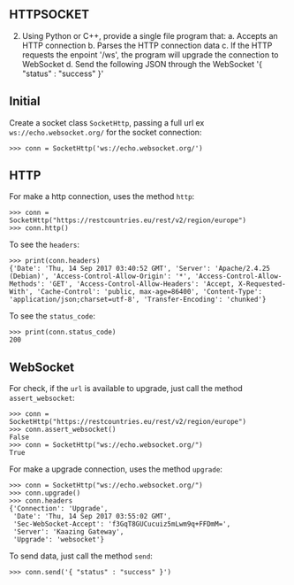 HTTPSOCKET
----------

2) Using Python or C++, provide a single file program that:
a. Accepts an HTTP connection
b. Parses the HTTP connection data
c. If the HTTP requests the enpoint '/ws', the program will upgrade the connection to WebSocket
d. Send the following JSON through the WebSocket '{ "status" : "success" }'


Initial
-------

Create a socket class ``SocketHttp``, passing a full url ex ``ws://echo.websocket.org/`` for the socket connection:
    
    >>> conn = SocketHttp('ws://echo.websocket.org/')


HTTP
----

For make a http connection, uses the method ``http``:

	>>> conn = SocketHttp("https://restcountries.eu/rest/v2/region/europe")
	>>> conn.http()


To see the ``headers``:
	
	>>> print(conn.headers)
	{'Date': 'Thu, 14 Sep 2017 03:40:52 GMT', 'Server': 'Apache/2.4.25 (Debian)', 'Access-Control-Allow-Origin': '*', 'Access-Control-Allow-Methods': 'GET', 'Access-Control-Allow-Headers': 'Accept, X-Requested-With', 'Cache-Control': 'public, max-age=86400', 'Content-Type': 'application/json;charset=utf-8', 'Transfer-Encoding': 'chunked'}

To see the ``status_code``:
    
    >>> print(conn.status_code)
    200


WebSocket
---------

For check, if the ``url`` is available to upgrade, just call the method ``assert_websocket``:
    
    >>> conn = SocketHttp("https://restcountries.eu/rest/v2/region/europe")
    >>> conn.assert_websocket()
    False
    >>> conn = SocketHttp("ws://echo.websocket.org/")
    True


For make a upgrade connection, uses the method ``upgrade``:

    >>> conn = SocketHttp("ws://echo.websocket.org/")
    >>> conn.upgrade()
    >>> conn.headers
    {'Connection': 'Upgrade',
	 'Date': 'Thu, 14 Sep 2017 03:55:02 GMT',
	 'Sec-WebSocket-Accept': 'f3GqT8GUCucuiz5mLwm9q+FFDmM=',
	 'Server': 'Kaazing Gateway',
	 'Upgrade': 'websocket'}


To send data, just call the method ``send``:
	
	>>> conn.send('{ "status" : "success" }')

